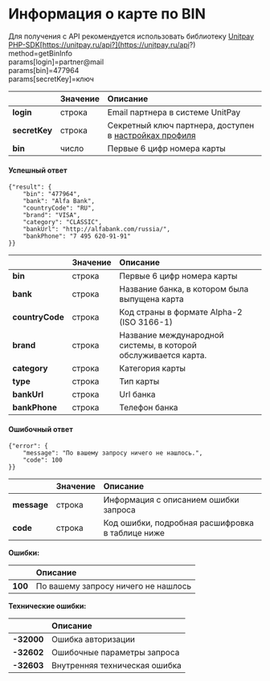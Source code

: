 # Информация о карте по BIN

Для получения с API рекомендуется использовать библиотеку [Unitpay PHP-SDK](https://github.com/unitpay/php-sdk)[https://unitpay.ru/api?](https://unitpay.ru/api?)   
     method=getBinInfo   
     params\[login\]=partner@mail   
     params\[bin\]=477964  
     params\[secretKey\]=ключ   


|  | Значение | Описание |
| :--- | :--- | :--- |
| **login**  | строка | Email партнера в системе UnitPay |
| **secretKey** | строка | Секретный ключ партнера, доступен в [настройках профиля](https://unitpay.ru/partner/profile/edit) |
| **bin** | число | Первые 6 цифр номера карты |

#### Успешный ответ

```text
{"result": {
    "bin": "477964",
    "bank": "Alfa Bank",
    "countryCode": "RU",
    "brand": "VISA",
    "category": "CLASSIC",
    "bankUrl": "http://alfabank.com/russia/",
    "bankPhone": "7 495 620-91-91"
}}
```

|  | Значение | Описание |
| :--- | :--- | :--- |
| **bin**  | строка | Первые 6 цифр номера карты |
| **bank**  | строка | Название банка, в котором была выпущена карта |
| **countryCode**  | строка | Код страны в формате Alpha-2 \(ISO 3166-1\) |
| **brand**  | строка | Название международной системы, в которой обслуживается карта. |
| **category**  | строка | Категория карты |
| **type**  | строка | Тип карты |
| **bankUrl**  | строка | Url банка |
| **bankPhone**  | строка | Телефон банка |

#### Ошибочный ответ

```text
{"error": {
    "message": "По вашему запросу ничего не нашлось.",
    "code": 100
}}
```

|  | Значение | Описание |
| :--- | :--- | :--- |
| **message** | строка | Информация с описанием ошибки запроса |
| **code** | строка | Код ошибки, подробная расшифровка в таблице ниже |

**Ошибки:**

|  | Описание |
| :--- | :--- |
| **100** | По вашему запросу ничего не нашлось |

**Технические ошибки:**

|  | Описание |
| :--- | :--- |
| **-32000** | Ошибка авторизации |
| **-32602** | Ошибочные параметры запроса |
| **-32603** | Внутренняя техническая ошибка |

